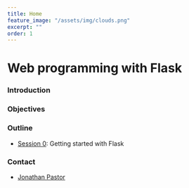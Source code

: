 ```yaml
---
title: Home
feature_image: "/assets/img/clouds.png"
excerpt: ""
order: 1
---
```


# Web programming with Flask

### Introduction


### Objectives


### Outline

- [Session 0](session0.html): Getting started with Flask

### Contact

- [Jonathan Pastor](http://jonathanpastor.fr)
